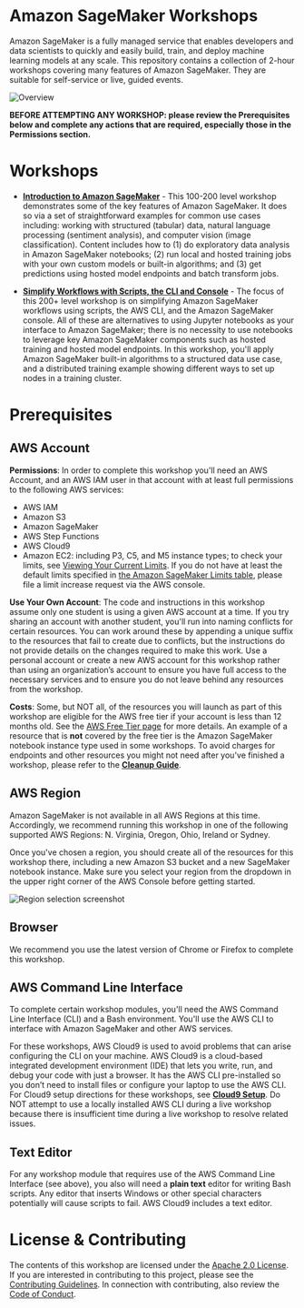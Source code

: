 # Amazon SageMaker Workshops

Amazon SageMaker is a fully managed service that enables developers and data scientists to quickly and easily build, train, and deploy machine learning models at any scale. This repository contains a collection of 2-hour workshops covering many features of Amazon SageMaker.  They are suitable for self-service or live, guided events.  

![Overview](./images/overview.png)

**BEFORE ATTEMPTING ANY WORKSHOP:  please review the Prerequisites below and complete any actions that are required, especially those in the Permissions section.**


# Workshops

- [**Introduction to Amazon SageMaker**](Introduction) - This 100-200 level workshop demonstrates some of the key features of Amazon SageMaker.  It does so via a set of straightforward examples for common use cases including: working with structured (tabular) data, natural language processing (sentiment analysis), and computer vision (image classification).  Content includes how to (1) do exploratory data analysis in Amazon SageMaker notebooks; (2) run local and hosted training jobs with your own custom models or built-in algorithms; and (3) get predictions using hosted model endpoints and batch transform jobs.


- [**Simplify Workflows with Scripts, the CLI and Console**](Simplify-Workflows) - The focus of this 200+ level workshop is on simplifying Amazon SageMaker workflows using scripts, the AWS CLI, and the Amazon SageMaker console.  All of these are alternatives to using Jupyter notebooks as your interface to Amazon SageMaker; there is no necessity to use notebooks to leverage key Amazon SageMaker components such as hosted training and hosted model endpoints. In this workshop, you'll apply Amazon SageMaker built-in algorithms to a structured data use case, and a distributed training example showing different ways to set up nodes in a training cluster.


# Prerequisites

## AWS Account

**Permissions**: In order to complete this workshop you'll need an AWS Account, and an AWS IAM user in that account with at least full permissions to the following AWS services: 

- AWS IAM
- Amazon S3
- Amazon SageMaker
- AWS Step Functions
- AWS Cloud9
- Amazon EC2:  including P3, C5, and M5 instance types; to check your limits, see [Viewing Your Current Limits](https://docs.aws.amazon.com/AWSEC2/latest/UserGuide/ec2-resource-limits.html).  If you do not have at least the default limits specified in [the Amazon SageMaker Limits table](https://docs.aws.amazon.com/general/latest/gr/sagemaker.html), please file a limit increase request via the AWS console.

**Use Your Own Account**: The code and instructions in this workshop assume only one student is using a given AWS account at a time. If you try sharing an account with another student, you'll run into naming conflicts for certain resources. You can work around these by appending a unique suffix to the resources that fail to create due to conflicts, but the instructions do not provide details on the changes required to make this work. Use a personal account or create a new AWS account for this workshop rather than using an organization’s account to ensure you have full access to the necessary services and to ensure you do not leave behind any resources from the workshop.

**Costs**: Some, but NOT all, of the resources you will launch as part of this workshop are eligible for the AWS free tier if your account is less than 12 months old. See the [AWS Free Tier page](https://aws.amazon.com/free/) for more details. An example of a resource that is **not** covered by the free tier is the Amazon SageMaker notebook instance type used in some workshops. To avoid charges for endpoints and other resources you might not need after you've finished a workshop, please refer to the [**Cleanup Guide**](./CleanupGuide). 


## AWS Region

Amazon SageMaker is not available in all AWS Regions at this time.  Accordingly, we recommend running this workshop in one of the following supported AWS Regions:  N. Virginia, Oregon, Ohio, Ireland or Sydney.

Once you've chosen a region, you should create all of the resources for this workshop there, including a new Amazon S3 bucket and a new SageMaker notebook instance. Make sure you select your region from the dropdown in the upper right corner of the AWS Console before getting started.

![Region selection screenshot](./images/region-selection.png)


## Browser

We recommend you use the latest version of Chrome or Firefox to complete this workshop.


## AWS Command Line Interface

To complete certain workshop modules, you'll need the AWS Command Line Interface (CLI) and a Bash environment. You'll use the AWS CLI to interface with Amazon SageMaker and other AWS services. 

For these workshops, AWS Cloud9 is used to avoid problems that can arise configuring the CLI on your machine. AWS Cloud9 is a cloud-based integrated development environment (IDE) that lets you write, run, and debug your code with just a browser. It has the AWS CLI pre-installed so you don’t need to install files or configure your laptop to use the AWS CLI. For Cloud9 setup directions for these workshops, see [**Cloud9 Setup**](Cloud9). Do NOT attempt to use a locally installed AWS CLI during a live workshop because there is insufficient time during a live workshop to resolve related issues.


## Text Editor

For any workshop module that requires use of the AWS Command Line Interface (see above), you also will need a **plain text** editor for writing Bash scripts. Any editor that inserts Windows or other special characters potentially will cause scripts to fail. AWS Cloud9 includes a text editor. 


# License & Contributing

The contents of this workshop are licensed under the [Apache 2.0 License](./LICENSE). 
If you are interested in contributing to this project, please see the [Contributing Guidelines](./contributing/CONTRIBUTING.md).  In connection with contributing, also review the [Code of Conduct](./contributing/CODE_OF_CONDUCT.md).


